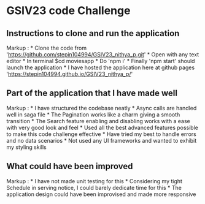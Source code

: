 # GSIV23 code Challenge

## Instructions to clone and run the application ##
 Markup : * Clone the code from 'https://github.com/stepin104994/GSIV23_nithya_p.git'
          * Open with any text editor
          * In terminal $cd moviesapp
          * Do 'npm i'
          * Finally 'npm start' should launch the application
          * I have hosted the application here at github pages 'https://stepin104994.github.io/GSIV23_nithya_p/'

## Part of the application that I have made well ##
Markup : * I have structured the codebase neatly
         * Async calls are handled well in saga file
         * The Pagination works like a charm giving a smooth transition
         * The Search feature enabling and disabling works with a ease with very good look and feel 
         * Used all the best advanced features possible to make this code challenge effective
         * Have tried my best to handle errors and no data scenarios
         * Not used any UI frameworks and wanted to exhibit my styling skills

## What could have been improved ##
Markup : * I have not made unit testing for this
         * Considering my tight Schedule in serving notice, I could barely dedicate time for this
         * The application design could have been improvised and made more responsive
